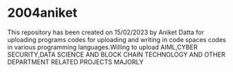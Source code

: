 # 2004aniket
This repository  has been created on 15/02/2023  by Aniket Datta for uploading  programs codes for uploading and writing in code spaces  codes in various programming languages.Willing to upload AIML,CYBER SECURITY,DATA SCIENCE AND BLOCK CHAIN TECHNOLOGY AND OTHER DEPARTMENT RELATED PROJECTS MAJORLY
